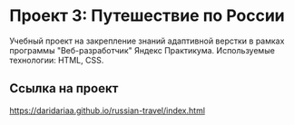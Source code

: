 # Проект 3: Путешествие по России

Учебный проект на закрепление знаний адаптивной верстки в рамках программы "Веб-разработчик" Яндекс Практикума.
Используемые технологии: HTML, CSS.

## Ссылка на проект

https://daridariaa.github.io/russian-travel/index.html